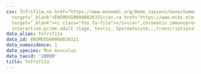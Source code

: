 ```yaml
---
csv: Tnfrsf11a,<a href="https://www.ensembl.org/Homo_sapiens/Gene/Summary?db=core;g=ENSMUSG00000026321"
  target="_blank">ENSMUSG00000026321</a>,<a href="https://www.ncbi.nlm.nih.gov/pubmed/25450459"
  target="_blank"><i class="fas fa-file"></i></a>",chromatin immunoprecipitation assay,direct
  interaction,prime adult stage, testis, Spermatocyte,,,transcriptional regulation,
data_alias: Tnfrsf11a
data_id: ENSMUSG00000026321
data_numevidence: 1
data_species: Mus musculus
data_taxid: '10090'
title: Tnfrsf11a
---
```

